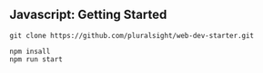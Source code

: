 ## Javascript: Getting Started


```console
git clone https://github.com/pluralsight/web-dev-starter.git
```

 ```console
 npm insall
 npm run start
 ```
